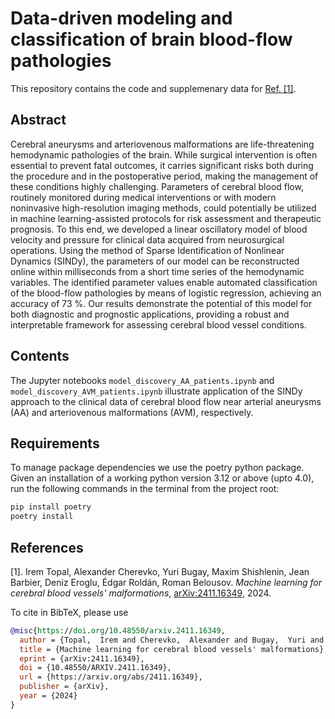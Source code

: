 # Data-driven modeling and classification of brain blood-flow pathologies

This repository contains the code and supplemenary data for [Ref. [1]](#ref1).

## Abstract

Cerebral aneurysms and arteriovenous malformations are life-threatening hemodynamic pathologies of the brain. While surgical intervention is often essential to prevent fatal outcomes, it carries significant risks both during the procedure and in the postoperative period, making the management of these conditions highly challenging. Parameters of cerebral blood flow, routinely monitored during medical interventions or with modern noninvasive high-resolution imaging methods, could potentially be utilized in machine learning-assisted protocols for risk assessment and therapeutic prognosis. To this end, we developed a linear oscillatory model of blood velocity and pressure for clinical data acquired from neurosurgical operations. Using the method of Sparse Identification of Nonlinear Dynamics (SINDy), the parameters of our model can be reconstructed online within milliseconds from a short time series of the hemodynamic variables. The identified parameter values enable automated classification of the blood-flow pathologies by means of logistic regression, achieving an accuracy of 73 %. Our results demonstrate the potential of this model for both diagnostic and prognostic applications, providing a robust and interpretable framework for assessing cerebral blood vessel conditions.

## Contents

The Jupyter notebooks `model_discovery_AA_patients.ipynb` and `model_discovery_AVM_patients.ipynb`
illustrate application of the SINDy approach to the clinical data of cerebral blood flow near
arterial aneurysms (AA) and arteriovenous malformations (AVM), respectively.

## Requirements

To manage package dependencies we use the poetry python package. Given an installation of a working
python version 3.12 or above (upto 4.0), run the following commands in the terminal from the project
root:

```bash
pip install poetry
poetry install
```

## References

<a name="ref1">[1].</a> Irem Topal, Alexander Cherevko, Yuri Bugay, Maxim Shishlenin,
Jean Barbier, Deniz Eroglu, Édgar Roldán,
Roman Belousov. *Machine learning for cerebral blood vessels' malformations*, [arXiv:2411.16349](https://doi.org/10.48550/arXiv.2411.16349), 2024.

To cite in BibTeX, please use

```bibtex
@misc{https://doi.org/10.48550/arxiv.2411.16349,
  author = {Topal,  Irem and Cherevko,  Alexander and Bugay,  Yuri and Shishlenin,  Maxim and Barbier,  Jean and Eroglu,  Deniz and Rold\'an, \'Edgar and Belousov,  Roman},
  title = {Machine learning for cerebral blood vessels' malformations},
  eprint = {arXiv:2411.16349},
  doi = {10.48550/ARXIV.2411.16349},
  url = {https://arxiv.org/abs/2411.16349},
  publisher = {arXiv},
  year = {2024}
}
```
